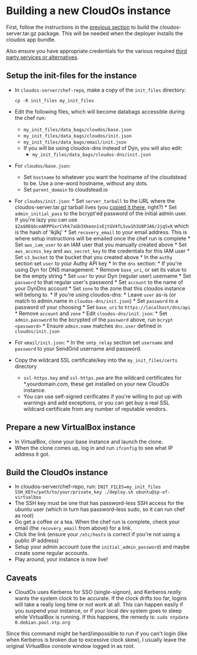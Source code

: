 # Building a new CloudOs instance

First, follow the instructions in the [previous section](developing.md) to build the cloudos-server.tar.gz package. This will be needed
when the deployer installs the cloudos app bundle.

Also ensure you have appropriate credentials for the various required [third party services or alternatives](thirdparty.md).

## Setup the init-files for the instance

* In `cloudos-server/chef-repo`, make a copy of the `init_files` directory:

    `cp -R init_files my_init_files`

* Edit the following files, which will become databags accessible during the chef run:

    * `my_init_files/data_bags/cloudos/base.json`
    * `my_init_files/data_bags/cloudos/init.json`
    * `my_init_files/data_bags/email/init.json`
    * If you will be using cloudos-dns instead of Dyn, you will also edit:
      * `my_init_files/data_bags/cloudos-dns/init.json` 
    
* For `cloudos/base.json`:
    * Set `hostname` to whatever you want the hostname of the cloudstead to be. Use a one-word hostname, without any dots.
    * Set `parent_domain` to cloudstead.io
* For `cloudos/init.json`:
      * Set `server_tarball` to the URL where the cloudos-server.tar.gz tarball lives (you [copied it there](basics.md), right?)
      * Set `admin_initial_pass` to the bcrypt'ed password of the initial admin user. If you're lazy you can use `$2a$08$6ceARPPGxrCVhk7aGb3Xkeon1sEjtGV4fLSvw1h3U8PJA6/3jqSvK` which is the hash of 'lkjlkj'
      * Set `recovery_email` to your email address. This is where setup instructions will be emailed once the chef run is complete
      * Set `aws_iam_user` to an IAM user that you manually created above
      * Set `aws_access_key` and `aws_secret_key` to the credentials for this IAM user
      * Set `s3_bucket` to the bucket that you created above
      * In the `authy` section set `user` to your Authy API key
      * In the `dns` section:
        * If you're using Dyn for DNS management:
          * Remove `base_uri`, or set its value to be the empty string
          * Set `user` to your Dyn (regular user) username
          * Set `password` to that regular user's password 
          * Set `account` to the name of your DynDns account
          * Set `zone` to the zone that this cloudos instance will belong to.
        * If you're using cloudos-dns:
          * Leave `user` as-is (or match to admin.name in `cloudos-dns/init.json`)
          * Set `password` to a password of your choosing 
          * Set `base_uri` to `https://localhost/dns/api`
          * Remove `account` and `zone`
          * Edit `cloudos-dns/init.json`:
            * Set `admin.password` to the bcrypted of the `password` above, run `bcrypt <password>`
            * Ensure `admin.name` matches `dns.user` defined in `cloudos/init.json`
      
* For `email/init.json`:
      * In the `smtp_relay` section set `username` and `password` to your SendGrid username and password.

* Copy the wildcard SSL certificate/key into the `my_init_files/certs` directory
  * `ssl-https.key` and `ssl-https.pem` are the wildcard certificates for \*.yourdomain.com, these get installed on your new CloudOs instance.
  * You can use self-signed cerificates if you're willing to put up with warnings and add exceptions, or you can get buy a real SSL wildcard certificate from any number of reputable vendors.

## Prepare a new VirtualBox instance

* In VirtualBox, clone your base instance and launch the clone.
* When the clone comes up, log in and run `ifconfig` to see what IP address it got.

## Build the CloudOs instance

* In cloudos-server/chef-repo, run:
`INIT_FILES=my_init_files SSH_KEY=/path/to/your/private_key ./deploy.sh ubuntu@ip-of-virtualbox`
* The SSH key must be one that has password-less SSH access for the ubuntu user (which in turn has password-less sudo, so it can run chef as root)
* Go get a coffee or a tea. When the chef run is complete, check your email (the `recovery_email` from above) for a link.
* Click the link (ensure your `/etc/hosts` is correct if you're not using a public IP address)
* Setup your admin account (use the `initial_admin_password`) and maybe create some regular accounts.
* Play around, your instance is now live!

## Caveats

* CloudOs uses Kerberos for SSO (single-signon), and Kerberos *really* wants the system clock to be accurate.
If the clock drifts too far, logins will take a really long time or not work at all. This can happen easily if you suspend your instance,
or if your local dev system goes to sleep while VirtualBox is running. If this happens, the remedy is:
`sudo ntpdate 0.debian.pool.ntp.org`

Since this command might be hard/impossible to run if you can't login (like when Kerberos is broken due to excessive clock skew),
I usually leave the original VirtualBox console window logged in as root.
